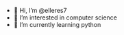- 👋 Hi, I’m @elleres7
- 👀 I’m interested in computer science
- 🌱 I’m currently learning python


<!---
elleres7/elleres7 is a ✨ special ✨ repository because its `README.md` (this file) appears on your GitHub profile.
You can click the Preview link to take a look at your changes.
--->
